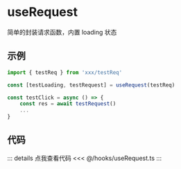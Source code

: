 <script setup lang="ts">
    import Example from './components/example.vue'
</script>

# useRequest

简单的封装请求函数，内置 loading 状态

## 示例

<!-- 示例代码 -->
<Example />

```typescript
import { testReq } from 'xxx/testReq'

const [testLoading, testRequest] = useRequest(testReq)

const testClick = async () => {
    const res = await testRequest()
    ...
}
```

## 代码

::: details 点我查看代码
<<< @/hooks/useRequest.ts
:::
